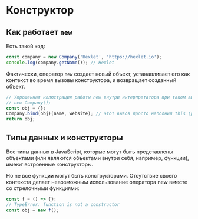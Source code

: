 # Конструктор

## Как работает `new`

Есть такой код:
```javascript
const company = new Company('Hexlet', 'https://hexlet.io');
console.log(company.getName()); // Hexlet
```

Фактически, оператор `new` создает новый объект, устанавливает его как
контекст во время вызовы конструктора, и возвращает созданный объект.

```javascript
// Упрощенная иллюстрация работы new внутри интерпретатора при таком вызове:
// new Company();
const obj = {};
Company.bind(obj)(name, website); // этот вызов просто наполнил this (равный obj) нужными данными
return obj;
```

## Типы данных и конструкторы

Все типы данных в JavaScript, которые могут быть представлены объектами 
(или являются объектами внутри себя, например, функции), имеют встроенные конструкторы. 

Но не все функции могут быть конструкторами. Отсутствие своего контекста делает невозможным 
использование оператора new вместе со стрелочными функциями:

```javascript
const f = () => {};
// TypeError: function is not a constructor
const obj = new f();
```
